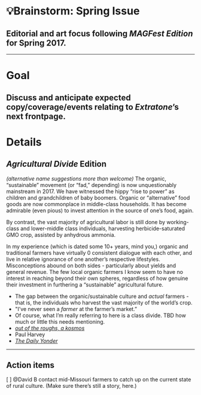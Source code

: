 # 💡Brainstorm: Spring Issue

## Editorial and art focus following *MAGFest Edition* for Spring 2017.
----------
# Goal
## Discuss and anticipate expected copy/coverage/events relating to *Extratone*’s next frontpage.
# Details
## *Agricultural Divide* Edition

*(alternative name suggestions more than welcome)*
The organic, “sustainable” movement (or “fad,” depending) is now unquestionably mainstream in 2017. We have witnessed the hippy “rise to power” as children and grandchildren of baby boomers. Organic or “alternative” food goods are now commonplace in middle-class households. It has become admirable (even pious) to invest attention in the source of one’s food, again. 

By contrast, the vast majority of agricultural labor is still done by working-class and lower-middle class individuals, harvesting herbicide-saturated GMO crop, assisted by anhydrous ammonia. 

In my experience (which is dated some 10+ years, mind you,) organic and traditional farmers have virtually 0 consistent dialogue with each other, and live in relative ignorance of one another’s respective lifestyles. Misconceptions abound on both sides - particularly about yields and general revenue. The few local organic farmers I know seem to have no interest in reaching beyond their own spheres, regardless of how genuine their investment in furthering a “sustainable” agricultural future. 

    
- The gap between the organic/sustainable culture and *actual* farmers - that is, the individuals who harvest the vast majority of the world’s crop.
- "I’ve never seen a *farmer* at the farmer’s market.”
- Of course, what I’m really referring to here is a class divide. TBD how much or little this needs mentioning. 
- [*out of the roughs, a kosmos*](https://vimeo.com/204022833)
- Paul Harvey
- [*The Daily Yonder*](http://www.niemanlab.org/2017/03/from-coal-to-broadband-to-trumps-budget-the-daily-yonder-reports-on-rural-life-for-the-people-actually-living-it/)
----------
## Action items
[ ] @David B contact mid-Missouri farmers to catch up on the current state of rural culture. (Make sure there’s still a story, here.)

